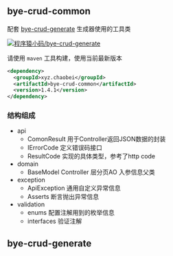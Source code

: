 ## bye-crud-common

配套 [bye-crud-generate](https://gitee.com/mrc1999/bye-crud-generate) 生成器使用的工具类

[![程序猿小码/bye-crud-generate](https://gitee.com/mrc1999/bye-crud-generate/widgets/widget_card.svg?colors=4183c4,ffffff,ffffff,e3e9ed,666666,9b9b9b)](https://gitee.com/mrc1999/bye-crud-generate)

请使用 `maven` 工具构建，使用当前最新版本

```xml
<dependency>
  <groupId>xyz.chaobei</groupId>
  <artifactId>bye-crud-common</artifactId>
  <version>1.4.1</version>
</dependency>
```

### 结构组成

- api
  - ComonResult 用于Controller返回JSON数据的封装
  - IErrorCode 定义错误码接口
  - ResultCode 实现的具体类型，参考了http code
- domain 
  - BaseModel Controller 层分页AO 入参信息父类
- exception
  - ApiException 通用自定义异常信息
  - Asserts 断言抛出异常信息
- validation
  - enums 配置注解用到的枚举信息
  - interfaces 验证注解

## bye-crud-generate

